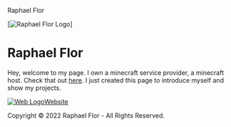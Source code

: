  Raphael Flor                     

[![Raphael Flor Logo](images/avatar.png)]

Raphael Flor
============

Hey, welcome to my page. I own a minecraft service provider, a minecraft host. Check that out [here](https://cronehost.com). I just created this page to introduce myself and show my projects.
  
[![Web Logo](https://plotcraft.net/storage/img/logo.png)Website](https://cronehost.com)  
  

Copyright © 2022 Raphael Flor - All Rights Reserved.
